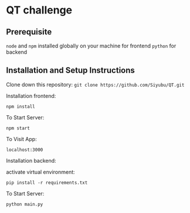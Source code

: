 # QT challenge

## Prerequisite

 `node` and `npm` installed globally on your machine for frontend
 `python` for backend

## Installation and Setup Instructions

Clone down this repository:
`git clone https://github.com/Siyubu/QT.git`

Installation frontend:

`npm install`    

To Start Server:

`npm start`  

To Visit App:

`localhost:3000` 

Installation backend:

activate virtual environment:

`pip install -r requirements.txt`    

To Start Server:

`python main.py`